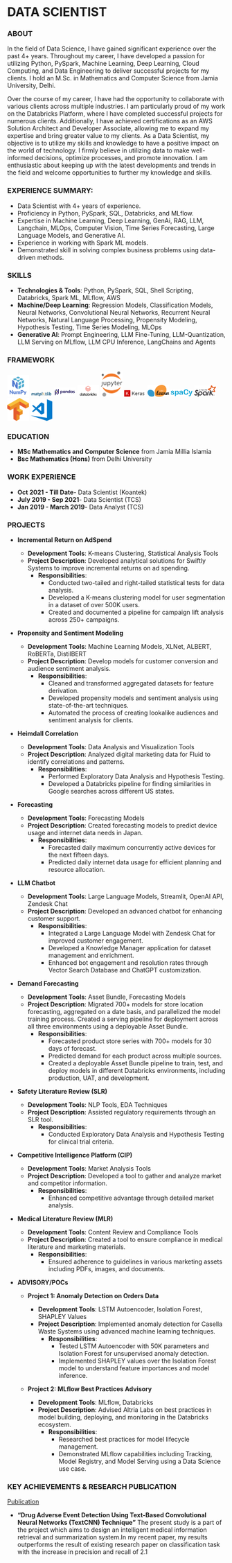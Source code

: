 # DATA SCIENTIST


### ABOUT 
In the field of Data Science, I have gained significant experience over the past 4+  years. Throughout my career, I have developed a passion for utilizing Python, PySpark, Machine Learning, Deep Learning, Cloud Computing, and Data Engineering to deliver successful projects for my clients. I hold an M.Sc. in Mathematics and Computer Science from Jamia University, Delhi.

Over the course of my career, I have had the opportunity to collaborate with various clients across multiple industries. I am particularly proud of my work on the Databricks Platform, where I have completed successful projects for numerous clients. Additionally, I have achieved certifications as an AWS Solution Architect and Developer Associate, allowing me to expand my expertise and bring greater value to my clients.
As a Data Scientist, my objective is to utilize my skills and knowledge to have a positive impact on the world of technology. I firmly believe in utilizing data to make well-informed decisions, optimize processes, and promote innovation. I am enthusiastic about keeping up with the latest developments and trends in the field and welcome opportunities to further my knowledge and skills.




### EXPERIENCE SUMMARY:
- Data Scientist with 4+ years of experience.
- Proficiency in Python, PySpark, SQL, Databricks, and MLflow.
- Expertise in Machine Learning, Deep Learning, GenAi, RAG, LLM, Langchain, MLOps, Computer Vision, Time Series Forecasting, Large Language Models, and Generative AI.
- Experience in working with Spark ML models.
- Demonstrated skill in solving complex business problems using data-driven methods.


### SKILLS
- **Technologies & Tools**: Python, PySpark, SQL, Shell Scripting, Databricks, Spark ML, MLflow, AWS
- **Machine/Deep Learning**: Regression Models, Classification Models, Neural Networks, Convolutional Neural Networks, Recurrent Neural Networks, Natural Language Processing, Propensity 
Modeling, Hypothesis Testing, Time Series Modeling, MLOps
- **Generative AI**: Prompt Engineering, LLM Fine-Tuning, LLM-Quantization, LLM Serving on MLflow, LLM CPU Inference, LangChains and Agents

### FRAMEWORK
<img src="assets/img/framework/numpy.png" alt="Numpy Logo" width="50"/>  <img src="assets/img/framework/matplotlib.png" alt="matplotlib Logo" width="50"/>  <img src="assets/img/framework/pandas.png" alt="Pandas Logo" width="50"/>  <img src="assets/img/framework/databricks.png" alt="Databricks Logo" width="50"/>  <img src="assets/img/framework/jupyter_notebook.png" alt="jupyter_notebook Logo" width="50"/>  <img src="assets/img/framework/keras.png" alt="Keras Logo" width="50"/> <img src="assets/img/framework/scikit_learn.png" alt="scikit_learn Logo" width="50"/> <img src="assets/img/framework/spacy.png" alt="spacy Logo" width="50"/> <img src="assets/img/framework/spark.png" alt="spark Logo" width="50"/> <img src="assets/img/framework/tensorflow.png" alt="tensorflow Logo" width="50"/> <img src="assets/img/framework/visual_studio.png" alt="visual_studio Logo" width="50"/>






### EDUCATION

- **MSc Mathematics and Computer Science** from Jamia Millia Islamia 
- **Bsc Mathematics (Hons)** from Delhi University


### WORK EXPERIENCE
- **Oct 2021 - Till Date**- Data Scientist (Koantek)
- **July 2019 - Sep 2021**- Data Scientist (TCS)
- **Jan 2019 - March 2019**- Data Analyst (TCS)



### PROJECTS

- **Incremental Return on AdSpend**
  - **Development Tools**: K-means Clustering, Statistical Analysis Tools
  - **Project Description**: Developed analytical solutions for Swiftly Systems to improve incremental returns on ad spending.
    - **Responsibilities**:
      - Conducted two-tailed and right-tailed statistical tests for data analysis.
      - Developed a K-means clustering model for user segmentation in a dataset of over 500K users.
      - Created and documented a pipeline for campaign lift analysis across 250+ campaigns.

- **Propensity and Sentiment Modeling**
  - **Development Tools**: Machine Learning Models, XLNet, ALBERT, RoBERTa, DistilBERT
  - **Project Description**: Develop models for customer conversion and audience sentiment analysis.
    - **Responsibilities**:
      - Cleaned and transformed aggregated datasets for feature derivation.
      - Developed propensity models and sentiment analysis using state-of-the-art techniques.
      - Automated the process of creating lookalike audiences and sentiment analysis for clients.

- **Heimdall Correlation**
  - **Development Tools**: Data Analysis and Visualization Tools
  - **Project Description**: Analyzed digital marketing data for Fluid to identify correlations and patterns.
    - **Responsibilities**:
      - Performed Exploratory Data Analysis and Hypothesis Testing.
      - Developed a Databricks pipeline for finding similarities in Google searches across different US states.

- **Forecasting**
  - **Development Tools**: Forecasting Models
  - **Project Description**: Created forecasting models to predict device usage and internet data needs in Japan.
    - **Responsibilities**:
      - Forecasted daily maximum concurrently active devices for the next fifteen days.
      - Predicted daily internet data usage for efficient planning and resource allocation.

- **LLM Chatbot**
  - **Development Tools**: Large Language Models, Streamlit, OpenAI API, Zendesk Chat
  - **Project Description**: Developed an advanced chatbot for enhancing customer support.
    - **Responsibilities**:
      - Integrated a Large Language Model with Zendesk Chat for improved customer engagement.
      - Developed a Knowledge Manager application for dataset management and enrichment.
      - Enhanced bot engagement and resolution rates through Vector Search Database and ChatGPT customization.

- **Demand Forecasting**
  - **Development Tools**: Asset Bundle, Forecasting Models
  - **Project Description**: Migrated 700+ models for store location forecasting, aggregated on a date basis, and parallelized the model training process. Created a serving pipeline for deployment across all three environments using a deployable Asset Bundle.
    - **Responsibilities**:
      - Forecasted product store series with 700+ models for 30 days of forecast.
      - Predicted demand for each product across multiple sources.
      - Created a deployable Asset Bundle pipeline to train, test, and deploy models in different Databricks environments, including production, UAT, and development.

- **Safety Literature Review (SLR)**
  - **Development Tools**: NLP Tools, EDA Techniques
  - **Project Description**: Assisted regulatory requirements through an SLR tool.
    - **Responsibilities**:
      - Conducted Exploratory Data Analysis and Hypothesis Testing for clinical trial criteria.

- **Competitive Intelligence Platform (CIP)**
  - **Development Tools**: Market Analysis Tools
  - **Project Description**: Developed a tool to gather and analyze market and competitor information.
    - **Responsibilities**:
      - Enhanced competitive advantage through detailed market analysis.

- **Medical Literature Review (MLR)**
  - **Development Tools**: Content Review and Compliance Tools
  - **Project Description**: Created a tool to ensure compliance in medical literature and marketing materials.
    - **Responsibilities**:
      - Ensured adherence to guidelines in various marketing assets including PDFs, images, and documents.

- **ADVISORY/POCs**
  - **Project 1: Anomaly Detection on Orders Data**
    - **Development Tools**: LSTM Autoencoder, Isolation Forest, SHAPLEY Values
    - **Project Description**: Implemented anomaly detection for Casella Waste Systems using advanced machine learning techniques.
      - **Responsibilities**:
        - Tested LSTM Autoencoder with 50K parameters and Isolation Forest for unsupervised anomaly detection.
        - Implemented SHAPLEY values over the Isolation Forest model to understand feature importances and model inference.

  - **Project 2: MLflow Best Practices Advisory**
    - **Development Tools**: MLflow, Databricks
    - **Project Description**: Advised Altria Labs on best practices in model building, deploying, and monitoring in the Databricks ecosystem.
      - **Responsibilities**:
        - Researched best practices for model lifecycle management.
        - Demonstrated MLflow capabilities including Tracking, Model Registry, and Model Serving using a Data Science use case.




### KEY ACHIEVEMENTS & RESEARCH PUBLICATION
[Publication](https://www.mdpi.com/2079-9292/11/20/3336)
- **“Drug Adverse Event Detection Using Text-Based Convolutional Neural Networks (TextCNN) Technique”** The present study is a part of the project which aims to design an intelligent medical information retrieval and summarization system.In my recent paper, my results outperforms the  result of existing research paper on classification task with the increase in precision and recall of 2.1 

